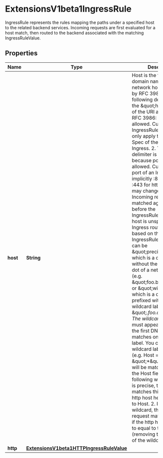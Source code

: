 

# ExtensionsV1beta1IngressRule

IngressRule represents the rules mapping the paths under a specified host to the related backend services. Incoming requests are first evaluated for a host match, then routed to the backend associated with the matching IngressRuleValue.
## Properties

Name | Type | Description | Notes
------------ | ------------- | ------------- | -------------
**host** | **String** | Host is the fully qualified domain name of a network host, as defined by RFC 3986. Note the following deviations from the \&quot;host\&quot; part of the URI as defined in RFC 3986: 1. IPs are not allowed. Currently an IngressRuleValue can only apply to    the IP in the Spec of the parent Ingress. 2. The &#x60;:&#x60; delimiter is not respected because ports are not allowed.    Currently the port of an Ingress is implicitly :80 for http and    :443 for https. Both these may change in the future. Incoming requests are matched against the host before the IngressRuleValue. If the host is unspecified, the Ingress routes all traffic based on the specified IngressRuleValue.  Host can be \&quot;precise\&quot; which is a domain name without the terminating dot of a network host (e.g. \&quot;foo.bar.com\&quot;) or \&quot;wildcard\&quot;, which is a domain name prefixed with a single wildcard label (e.g. \&quot;*.foo.com\&quot;). The wildcard character &#39;*&#39; must appear by itself as the first DNS label and matches only a single label. You cannot have a wildcard label by itself (e.g. Host &#x3D;&#x3D; \&quot;*\&quot;). Requests will be matched against the Host field in the following way: 1. If Host is precise, the request matches this rule if the http host header is equal to Host. 2. If Host is a wildcard, then the request matches this rule if the http host header is to equal to the suffix (removing the first label) of the wildcard rule. |  [optional]
**http** | [**ExtensionsV1beta1HTTPIngressRuleValue**](ExtensionsV1beta1HTTPIngressRuleValue.md) |  |  [optional]




